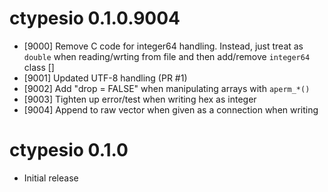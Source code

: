 # ctypesio 0.1.0.9004

* [9000] Remove C code for integer64 handling. Instead, just treat as `double` 
  when reading/wrting from file and then add/remove `integer64` class []
* [9001] Updated UTF-8 handling (PR #1)
* [9002] Add "drop = FALSE" when manipulating arrays with `aperm_*()`
* [9003] Tighten up error/test when writing hex as integer
* [9004] Append to raw vector when given as a connection when writing

# ctypesio 0.1.0

* Initial release
